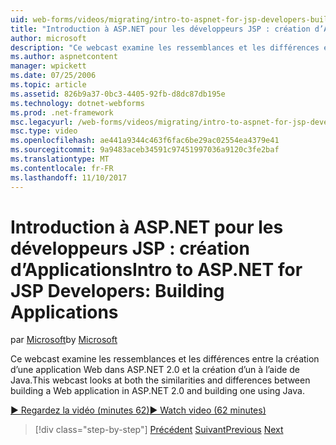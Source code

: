 ```yaml
---
uid: web-forms/videos/migrating/intro-to-aspnet-for-jsp-developers-building-applications
title: "Introduction à ASP.NET pour les développeurs JSP : création d’Applications | Documents Microsoft"
author: microsoft
description: "Ce webcast examine les ressemblances et les différences entre la création d’une application Web dans ASP.NET 2.0 et la création d’un à l’aide de Java."
ms.author: aspnetcontent
manager: wpickett
ms.date: 07/25/2006
ms.topic: article
ms.assetid: 826b9a37-0bc3-4405-92fb-d8dc87db195e
ms.technology: dotnet-webforms
ms.prod: .net-framework
msc.legacyurl: /web-forms/videos/migrating/intro-to-aspnet-for-jsp-developers-building-applications
msc.type: video
ms.openlocfilehash: ae441a9344c463f6fac6be29ac02554ea4379e41
ms.sourcegitcommit: 9a9483aceb34591c97451997036a9120c3fe2baf
ms.translationtype: MT
ms.contentlocale: fr-FR
ms.lasthandoff: 11/10/2017
---
```

<a name="intro-to-aspnet-for-jsp-developers-building-applications"></a><span data-ttu-id="3c906-103">Introduction à ASP.NET pour les développeurs JSP : création d’Applications</span><span class="sxs-lookup"><span data-stu-id="3c906-103">Intro to ASP.NET for JSP Developers: Building Applications</span></span>
====================
<span data-ttu-id="3c906-104">par [Microsoft](https://github.com/microsoft)</span><span class="sxs-lookup"><span data-stu-id="3c906-104">by [Microsoft](https://github.com/microsoft)</span></span>

<span data-ttu-id="3c906-105">Ce webcast examine les ressemblances et les différences entre la création d’une application Web dans ASP.NET 2.0 et la création d’un à l’aide de Java.</span><span class="sxs-lookup"><span data-stu-id="3c906-105">This webcast looks at both the similarities and differences between building a Web application in ASP.NET 2.0 and building one using Java.</span></span>

[<span data-ttu-id="3c906-106">&#9654; Regardez la vidéo (minutes 62)</span><span class="sxs-lookup"><span data-stu-id="3c906-106">&#9654; Watch video (62 minutes)</span></span>](https://channel9.msdn.com/Blogs/ASP-NET-Site-Videos/intro-to-aspnet-for-jsp-developers-building-applications)

>[!div class="step-by-step"]
<span data-ttu-id="3c906-107">[Précédent](intro-to-aspnet-for-jsp-developers-welcome-to-aspnet-20.md)
[Suivant](intro-to-aspnet-for-coldfusion-developers-adding-aspnet-to-your-repertoire.md)</span><span class="sxs-lookup"><span data-stu-id="3c906-107">[Previous](intro-to-aspnet-for-jsp-developers-welcome-to-aspnet-20.md)
[Next](intro-to-aspnet-for-coldfusion-developers-adding-aspnet-to-your-repertoire.md)</span></span>
